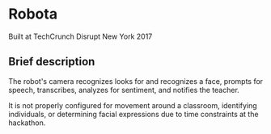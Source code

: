 # Robota

Built at TechCrunch Disrupt New York 2017

## Brief description
The robot's camera recognizes looks for and recognizes a face, prompts for speech, transcribes, analyzes for sentiment, and notifies the teacher.

It is not properly configured for movement around a classroom, identifying individuals, or determining facial expressions due to time constraints at the hackathon.
